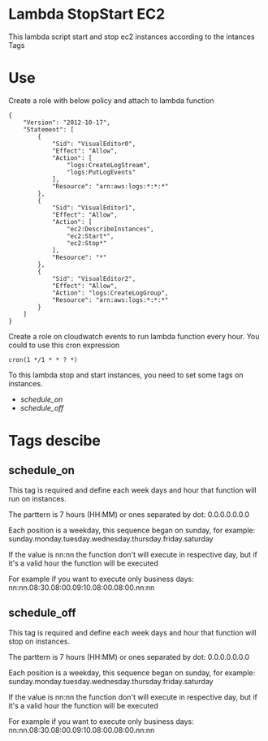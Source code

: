 Lambda StopStart EC2
=================

This lambda script start and stop ec2 instances according to the intances Tags

# Use

Create a role with below policy and attach to lambda function

```
{
    "Version": "2012-10-17",
    "Statement": [
        {
            "Sid": "VisualEditor0",
            "Effect": "Allow",
            "Action": [
                "logs:CreateLogStream",
                "logs:PutLogEvents"
            ],
            "Resource": "arn:aws:logs:*:*:*"
        },
        {
            "Sid": "VisualEditor1",
            "Effect": "Allow",
            "Action": [
                "ec2:DescribeInstances",
                "ec2:Start*",
                "ec2:Stop*"
            ],
            "Resource": "*"
        },
        {
            "Sid": "VisualEditor2",
            "Effect": "Allow",
            "Action": "logs:CreateLogGroup",
            "Resource": "arn:aws:logs:*:*:*"
        }
    ]
}
```
Create a role on cloudwatch events to run lambda function every hour. You could to use this cron expression
```
cron(1 */1 * * ? *)
```

To this lambda stop and start instances, you need to set some tags on instances.

- *schedule_on*
- *schedule_off*

# Tags descibe

## schedule_on

This tag is required and define each week days and hour that function will run on instances.

The parttern is 7 hours (HH:MM) or ones separated by dot:
0.0.0.0.0.0.0

Each position is a weekday, this sequence began on sunday, for example: sunday.monday.tuesday.wednesday.thursday.friday.saturday

If the value is nn:nn the function don't will execute in respective day, but if it's a valid hour the function will be executed

For example if you want to execute only business days: nn:nn.08:30.08:00.09:10.08:00.08:00.nn:nn

## schedule_off

This tag is required and define each week days and hour that function will stop on instances.

The parttern is 7 hours (HH:MM) or ones separated by dot:
0.0.0.0.0.0.0

Each position is a weekday, this sequence began on sunday, for example: sunday.monday.tuesday.wednesday.thursday.friday.saturday

If the value is nn:nn the function don't will execute in respective day, but if it's a valid hour the function will be executed

For example if you want to execute only business days: nn:nn.08:30.08:00.09:10.08:00.08:00.nn:nn
